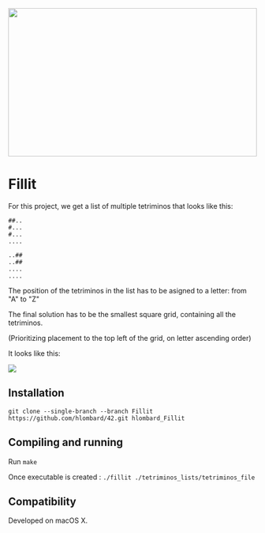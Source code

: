 <img src="https://i.imgur.com/rfq7mfl.png" width="100%" height="300">

# Fillit

For this project, we get a list of multiple tetriminos that looks like this:

```
##..
#...
#...
....

..##
..##
....
....
```

The position of the tetriminos in the list has to be asigned to a letter: from "A" to "Z"

The final solution has to be the smallest square grid, containing all the tetriminos.

(Prioritizing placement to the top left of the grid, on letter ascending order)

It looks like this:

<img src="https://i.imgur.com/rRBKn8P.png">

## Installation

``` git clone --single-branch --branch Fillit https://github.com/hlombard/42.git hlombard_Fillit ```

## Compiling and running


Run `make`

Once executable is created : `./fillit ./tetriminos_lists/tetriminos_file`

## Compatibility

Developed on macOS X.
